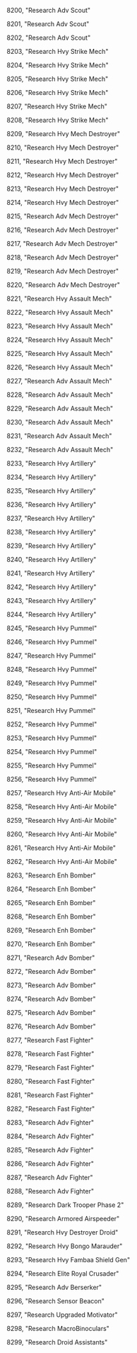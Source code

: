 ﻿8200, "Research Adv Scout"

8201, "Research Adv Scout"

8202, "Research Adv Scout"

8203, "Research Hvy Strike Mech"

8204, "Research Hvy Strike Mech"

8205, "Research Hvy Strike Mech"

8206, "Research Hvy Strike Mech"

8207, "Research Hvy Strike Mech"

8208, "Research Hvy Strike Mech"

8209, "Research Hvy Mech Destroyer"

8210, "Research Hvy Mech Destroyer"

8211, "Research Hvy Mech Destroyer"

8212, "Research Hvy Mech Destroyer"

8213, "Research Hvy Mech Destroyer"

8214, "Research Hvy Mech Destroyer"

8215, "Research Adv Mech Destroyer"

8216, "Research Adv Mech Destroyer"

8217, "Research Adv Mech Destroyer"

8218, "Research Adv Mech Destroyer"

8219, "Research Adv Mech Destroyer"

8220, "Research Adv Mech Destroyer"

8221, "Research Hvy Assault Mech"

8222, "Research Hvy Assault Mech"

8223, "Research Hvy Assault Mech"

8224, "Research Hvy Assault Mech"

8225, "Research Hvy Assault Mech"

8226, "Research Hvy Assault Mech"

8227, "Research Adv Assault Mech"

8228, "Research Adv Assault Mech"

8229, "Research Adv Assault Mech"

8230, "Research Adv Assault Mech"

8231, "Research Adv Assault Mech"

8232, "Research Adv Assault Mech"

8233, "Research Hvy Artillery"

8234, "Research Hvy Artillery"

8235, "Research Hvy Artillery"

8236, "Research Hvy Artillery"

8237, "Research Hvy Artillery"

8238, "Research Hvy Artillery"

8239, "Research Hvy Artillery"

8240, "Research Hvy Artillery"

8241, "Research Hvy Artillery"

8242, "Research Hvy Artillery"

8243, "Research Hvy Artillery"

8244, "Research Hvy Artillery"

8245, "Research Hvy Pummel"

8246, "Research Hvy Pummel"

8247, "Research Hvy Pummel"

8248, "Research Hvy Pummel"

8249, "Research Hvy Pummel"

8250, "Research Hvy Pummel"

8251, "Research Hvy Pummel"

8252, "Research Hvy Pummel"

8253, "Research Hvy Pummel"

8254, "Research Hvy Pummel"

8255, "Research Hvy Pummel"

8256, "Research Hvy Pummel"

8257, "Research Hvy Anti-Air Mobile"

8258, "Research Hvy Anti-Air Mobile"

8259, "Research Hvy Anti-Air Mobile"

8260, "Research Hvy Anti-Air Mobile"

8261, "Research Hvy Anti-Air Mobile"

8262, "Research Hvy Anti-Air Mobile"

8263, "Research Enh Bomber"

8264, "Research Enh Bomber"

8265, "Research Enh Bomber"

8268, "Research Enh Bomber"

8269, "Research Enh Bomber"

8270, "Research Enh Bomber"

8271, "Research Adv Bomber"

8272, "Research Adv Bomber"

8273, "Research Adv Bomber"

8274, "Research Adv Bomber"

8275, "Research Adv Bomber"

8276, "Research Adv Bomber"

8277, "Research Fast Fighter"

8278, "Research Fast Fighter"

8279, "Research Fast Fighter"

8280, "Research Fast Fighter"

8281, "Research Fast Fighter"

8282, "Research Fast Fighter"

8283, "Research Adv Fighter"

8284, "Research Adv Fighter"

8285, "Research Adv Fighter"

8286, "Research Adv Fighter"

8287, "Research Adv Fighter"

8288, "Research Adv Fighter"

8289, "Research Dark Trooper Phase 2"

8290, "Research Armored Airspeeder"

8291, "Research Hvy Destroyer Droid"

8292, "Research Hvy Bongo Marauder"

8293, "Research Hvy Fambaa Shield Gen"

8294, "Research Elite Royal Crusader"

8295, "Research Adv Berserker"

8296, "Research Sensor Beacon"

8297, "Research Upgraded Motivator"

8298, "Research MacroBinoculars"

8299, "Research Droid Assistants"

